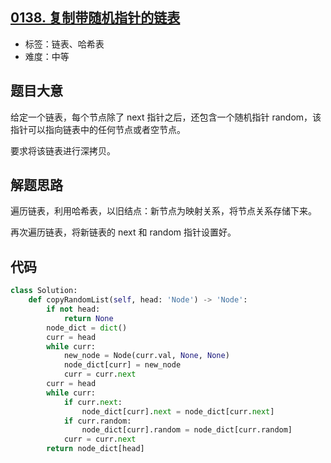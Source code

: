 ## [0138. 复制带随机指针的链表](https://leetcode-cn.com/problems/copy-list-with-random-pointer/)

- 标签：链表、哈希表
- 难度：中等

## 题目大意

给定一个链表，每个节点除了 next 指针之后，还包含一个随机指针 random，该指针可以指向链表中的任何节点或者空节点。

要求将该链表进行深拷贝。

## 解题思路

遍历链表，利用哈希表，以旧结点：新节点为映射关系，将节点关系存储下来。

再次遍历链表，将新链表的 next 和 random 指针设置好。

## 代码

```Python
class Solution:
    def copyRandomList(self, head: 'Node') -> 'Node':
        if not head:
            return None
        node_dict = dict()
        curr = head
        while curr:
            new_node = Node(curr.val, None, None)
            node_dict[curr] = new_node
            curr = curr.next
        curr = head
        while curr:
            if curr.next:
                node_dict[curr].next = node_dict[curr.next]
            if curr.random:
                node_dict[curr].random = node_dict[curr.random]
            curr = curr.next
        return node_dict[head]
```

